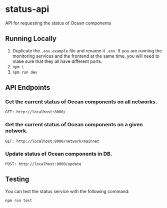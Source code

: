 # status-api

API for requesting the status of Ocean components

## Running Locally

1. Duplicate the `.env.example` file and rename it `.env`. If you are running the monitoring services and the frontend at the same time, you will need to make sure that they all have different ports.
2. `npm i`
3. `npm run dev`

## API Endpoints

### Get the current status of Ocean components on all networks.

```
GET: http://localhost:8000/
```

### Get the current status of Ocean components on a given network.

```
GET: http://localhost:8000/network/mainnet
```

### Update status of Ocean components in DB.

```
POST: http://localhost:8000/update
```

## Testing

You can test the status service with the following command:

```Bash
npm run test
```
